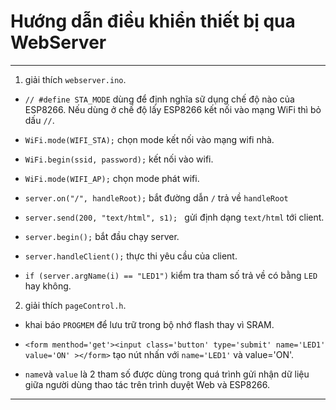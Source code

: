 # Hướng dẫn điều khiển thiết bị qua WebServer
---
1. giải thích `webserver.ino`.

- `// #define STA_MODE` dùng để định nghĩa sữ dụng chế độ nào của ESP8266. Nếu dùng ở chế độ lấy ESP8266 kết nối vào mạng WiFi thì bỏ dấu `//`.

- `WiFi.mode(WIFI_STA);` chọn mode kết nối vào mạng wifi nhà.

- `WiFi.begin(ssid, password);` kết nối vào wifi.

- `WiFi.mode(WIFI_AP);` chọn mode phát wifi.
- `server.on("/", handleRoot);` bắt đường dẫn `/` trả về `handleRoot`

- `server.send(200, "text/html", s1); ` gửi định dạng `text/html` tới client.

- `server.begin();` bắt đầu chạy server.

- `server.handleClient();` thực thi yêu cầu của client.

- `if (server.argName(i) == "LED1")` kiểm tra tham số trả về có bằng `LED` hay không.



2. giải thích `pageControl.h`.
- khai báo `PROGMEM` để lưu trữ trong bộ nhớ flash thay vì SRAM.
- `<form menthod='get'><input class='button' type='submit' name='LED1' value='ON' ></form>` tạo nút nhấn với `name='LED1'` và value='ON'.

- `name`và `value` là 2 tham số được dùng trong quá trình gửi nhận dữ liệu giữa người dùng thao tác trên trình duyệt Web và ESP8266.
---
